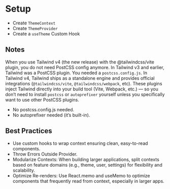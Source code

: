 # Setup

- Create `ThemeContext`
- Create `ThemeProvider`
- Create a `useTheme` Custom Hook

## Notes

When you use Tailwind v4 (the new release) with the @tailwindcss/vite plugin, you do not need PostCSS config anymore.
In Tailwind v3 and earlier, Tailwind was a PostCSS plugin. You needed a `postcss.config.js`.
In Tailwind v4, Tailwind ships as a standalone engine and provides official integrations (`@tailwindcss/vite`, `@tailwindcss/webpack`, etc).
These plugins inject Tailwind directly into your build tool (Vite, Webpack, etc.) — so you don’t need to install `postcss` or `autoprefixer` yourself unless you specifically want to use other PostCSS plugins.

- No postcss.config.js needed.
- No autoprefixer needed (it’s built-in).

## Best Practices

- Use custom hooks to wrap context ensuring clean, easy-to-read components.
- Throw Errors Outside Provider.
- Modularize Contexts: When building larger applications, split contexts based on feature domains (e.g., theme, user, settings) for flexibility and scalability.
- Optimize Re-renders: Use React.memo and useMemo to optimize components that frequently read from context, especially in larger apps.
